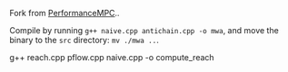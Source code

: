 Fork from [PerformanceMPC](https://github.com/algbio/PerformanceMPC)..

Compile by running `g++ naive.cpp antichain.cpp -o mwa`, and move the binary to the `src` directory: `mv ./mwa ..`.

g++ reach.cpp pflow.cpp naive.cpp -o  compute_reach